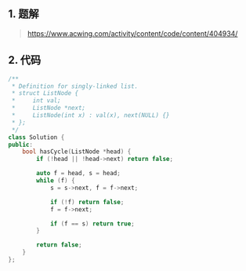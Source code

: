 ## 1. 题解
> https://www.acwing.com/activity/content/code/content/404934/

## 2. 代码
```c++
/**
 * Definition for singly-linked list.
 * struct ListNode {
 *     int val;
 *     ListNode *next;
 *     ListNode(int x) : val(x), next(NULL) {}
 * };
 */
class Solution {
public:
    bool hasCycle(ListNode *head) {
        if (!head || !head->next) return false;

        auto f = head, s = head;
        while (f) {
            s = s->next, f = f->next;

            if (!f) return false;
            f = f->next;

            if (f == s) return true;
        }

        return false;
    }
};
```